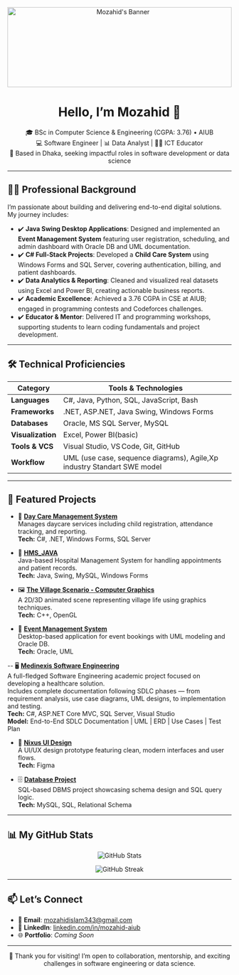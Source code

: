 <p align="center">
  <img src="https://github.com/Mozahid-AIUB/Mozahid-AIUB/blob/main/github-header-image.png?raw=true" alt="Mozahid's Banner" width="100%" height="180px" />
</p>

<h1 align="center">Hello, I’m Mozahid 👋</h1>

<p align="center">
  🎓 BSc in Computer Science & Engineering (CGPA: 3.76) • AIUB<br>
  💻 Software Engineer | 📊 Data Analyst | 👨‍🏫 ICT Educator<br>
  📍 Based in Dhaka, seeking impactful roles in software development or data science
</p>

---

## 👨‍💼 Professional Background

I’m passionate about building and delivering end-to-end digital solutions. My journey includes:

- ✔️ **Java Swing Desktop Applications**: Designed and implemented an **Event Management System** featuring user registration, scheduling, and admin dashboard with Oracle DB and UML documentation.
- ✔️ **C# Full‑Stack Projects**: Developed a **Child Care System** using Windows Forms and SQL Server, covering authentication, billing, and patient dashboards.
- ✔️ **Data Analytics & Reporting**: Cleaned and visualized real datasets using Excel and Power BI, creating actionable business reports.
- ✔️ **Academic Excellence**: Achieved a 3.76 CGPA in CSE at AIUB; engaged in programming contests and Codeforces challenges.
- ✔️ **Educator & Mentor**: Delivered IT and programming workshops, supporting students to learn coding fundamentals and project development.

---

## 🛠️ Technical Proficiencies

| Category           | Tools & Technologies |
|-------------------|-----------------------|
| **Languages**      | C#, Java, Python, SQL, JavaScript, Bash |
| **Frameworks**     | .NET, ASP.NET, Java Swing, Windows Forms |
| **Databases**      | Oracle, MS SQL Server, MySQL |
| **Visualization**  | Excel, Power BI(basic) |
| **Tools & VCS**    | Visual Studio, VS Code, Git, GitHub |
| **Workflow**       | UML (use case, sequence diagrams), Agile,Xp industry Standart SWE model |

---

## 🚀 Featured Projects

- 👶 **[Day Care Management System](https://github.com/Mozahid-AIUB/Day-Care-Management-System)**  
  Manages daycare services including child registration, attendance tracking, and reporting.  
  **Tech:** C#, .NET, Windows Forms, SQL Server

- 🏥 **[HMS_JAVA](https://github.com/Mozahid-AIUB/HMS_JAVA)**  
  Java-based Hospital Management System for handling appointments and patient records.  
  **Tech:** Java, Swing, MySQL, Windows Forms

- 🖼️ **[The Village Scenario - Computer Graphics](https://github.com/Mozahid-AIUB/Computer_Grapics_Projects_-The-Village-Scenario)**  
  A 2D/3D animated scene representing village life using graphics techniques.  
  **Tech:** C++, OpenGL

- 🎯 **[Event Management System](https://github.com/Mozahid-AIUB/Event-Management-System)**  
  Desktop-based application for event bookings with UML modeling and Oracle DB.  
  **Tech:** Oracle, UML

-- 🖥️ **[Medinexis Software Engineering](https://github.com/Mozahid-AIUB/medinexis-software-engineering)**  
  A full-fledged Software Engineering academic project focused on developing a healthcare solution.  
  Includes complete documentation following SDLC phases — from requirement analysis, use case diagrams, UML designs, to implementation and testing.  
  **Tech:** C#, ASP.NET Core MVC, SQL Server, Visual Studio  
  **Model:** End-to-End SDLC Documentation | UML | ERD | Use Cases | Test Plan

- 🎨 **[Nixus UI Design](https://github.com/Mozahid-AIUB/nixus-ui-design)**  
  A UI/UX design prototype featuring clean, modern interfaces and user flows.  
  **Tech:** Figma 

- 🗄️ **[Database Project](https://github.com/Mozahid-AIUB/Database_Project)**  
  SQL-based DBMS project showcasing schema design and SQL query logic.  
  **Tech:** MySQL, SQL, Relational Schema

---

## 📊 My GitHub Stats

<p align="center">
  <img src="https://github-readme-stats.vercel.app/api?username=Mozahid-AIUB&show_icons=true&theme=default" alt="GitHub Stats" />
</p>

<p align="center">
  <img src="https://github-readme-streak-stats.herokuapp.com/?user=Mozahid-AIUB&theme=default" alt="GitHub Streak" />
</p>

---

## 📫 Let’s Connect

- 📧 **Email**: mozahidislam343@gmail.com  
- 🔗 **LinkedIn**: [linkedin.com/in/mozahid-aiub](https://www.linkedin.com/in/mozahidislam)  
- 🌐 **Portfolio**: *Coming Soon*

---

<p align="center">
  🤝 Thank you for visiting! I’m open to collaboration, mentorship, and exciting challenges in software engineering or data science.
</p>
